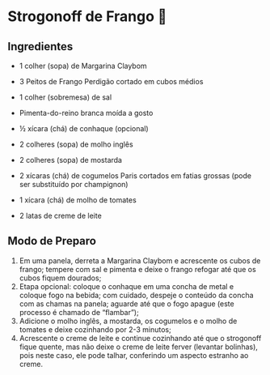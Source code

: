 # Strogonoff de Frango :chicken:

## Ingredientes

- 1 colher (sopa) de Margarina Claybom

- 3 Peitos de Frango Perdigão cortado em cubos médios

- 1 colher (sobremesa) de sal

- Pimenta-do-reino branca moída a gosto

- ½ xícara (chá) de conhaque (opcional)

- 2 colheres (sopa) de molho inglês

- 2 colheres (sopa) de mostarda

- 2 xícaras (chá) de cogumelos Paris cortados em fatias grossas (pode ser substituído por champignon)

- 1 xícara (chá) de molho de tomates

- 2 latas de creme de leite

## Modo de Preparo

1. Em uma panela, derreta a Margarina Claybom e acrescente os cubos de frango; tempere com sal e pimenta e deixe o frango refogar até que os cubos fiquem dourados;
2. Etapa opcional: coloque o conhaque em uma concha de metal e coloque fogo na bebida; com cuidado, despeje o conteúdo da concha com as chamas na panela; aguarde até que o fogo apague (este processo é chamado de “flambar”);
3. Adicione o molho inglês, a mostarda, os cogumelos e o molho de tomates e deixe cozinhando por 2-3 minutos;
4. Acrescente o creme de leite e continue cozinhando até que o strogonoff fique quente, mas não deixe o creme de leite ferver (levantar bolinhas), pois neste caso, ele pode talhar, conferindo um aspecto estranho ao creme.